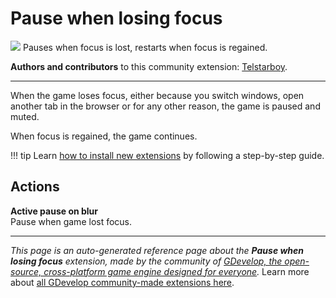 # Pause when losing focus

<img src="https://resources.gdevelop-app.com/assets/Icons/play-pause.svg" class="extension-icon"></img>
Pauses when focus is lost, restarts when focus is regained.

**Authors and contributors** to this community extension: [Telstarboy](https://gd.games/Telstarboy).

---

When the game loses focus, either because you switch windows, open another tab in the browser or for any other reason, the game is paused and muted.

When focus is regained, the game continues.

!!! tip
    Learn [how to install new extensions](/gdevelop5/extensions/search) by following a step-by-step guide.

## Actions

**Active pause on blur**  
Pause when game lost focus.



---

*This page is an auto-generated reference page about the **Pause when losing focus** extension, made by the community of [GDevelop, the open-source, cross-platform game engine designed for everyone](https://gdevelop.io/).* Learn more about [all GDevelop community-made extensions here](/gdevelop5/extensions).